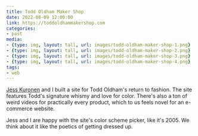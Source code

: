 ```yaml
---
title: Todd Oldham Maker Shop
date: 2022-08-09 12:00:00
link: https://toddoldhammakershop.com
categories:
- past
media:
- {type: img, layout: tall, url: images/todd-oldham-maker-shop-1.png}
- {type: img, layout: tall, url: images/todd-oldham-maker-shop-2.png}
- {type: img, layout: tall, url: images/todd-oldham-maker-shop-3.png}
- {type: img, layout: tall, url: images/todd-oldham-maker-shop-4.png}
tags:
- web
---
```


[Jess Kuronen](https://jesskuronen.com/) and I built a site for Todd Oldham's return to fashion. The site features Todd's signature whismy and love for color. There's also a ton of weird videos for practically every product, which to us feels novel for an e-commerce website.

Jess and I are happy with the site's color scheme picker, like it's 2005. We think about it like the poetics of getting dressed up. 
